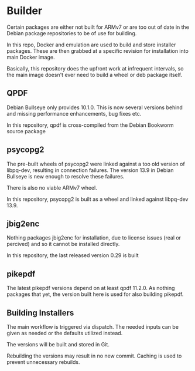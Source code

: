 # Builder

Certain packages are either not built for ARMv7 or are too out of
date in the Debian package repositories to be of use for building.

In this repo, Docker and emulation are used to build and store installer
packages. These are then grabbed at a specific revision for installation into
main Docker image.

Basically, this repository does the upfront work at infrequent intervals,
so the main image doesn't ever need to build a wheel or deb package itself.

## QPDF

Debian Bullseye only provides 10.1.0. This is now several versions behind
and missing performance enhancements, bug fixes etc.

In this repository, qpdf is cross-compiled from the Debian Bookworm
source package

## psycopg2

The pre-built wheels of psycopg2 were linked against a too old version
of libpq-dev, resulting in connection failures. The version 13.9 in
Debian Bullseye is new enough to resolve these failures.

There is also no viable ARMv7 wheel.

In this repository, psycopg2 is built as a wheel and linked against libpq-dev
13.9.

## jbig2enc

Nothing packages jbig2enc for installation, due to license issues (real or
percived) and so it cannot be installed directly.

In this repository, the last released version 0.29 is built

## pikepdf

The latest pikepdf versions depend on at least qpdf 11.2.0. As nothing
packages that yet, the version built here is used for also building
pikepdf.

## Building Installers

The main workflow is triggered via dispatch. The needed inputs can be given
as needed or the defaults utilized instead.

The versions will be built and stored in Git.

Rebuilding the versions may result in no new commit. Caching is used
to prevent unnecessary rebuilds.
